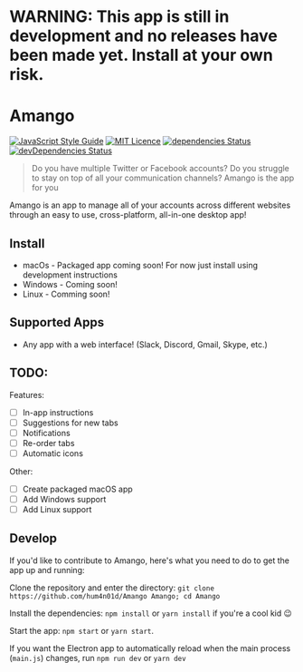# WARNING: This app is still in development and no releases have been made yet. Install at your own risk.

# Amango
[![JavaScript Style Guide](https://cdn.rawgit.com/feross/standard/master/badge.svg)](https://github.com/feross/standard)
[![MIT Licence](https://badges.frapsoft.com/os/mit/mit.svg?v=103)](https://opensource.org/licenses/mit-license.php)
[![dependencies Status](https://david-dm.org/hum4n01d/amango/status.svg)](https://david-dm.org/hum4n01d/amango)
[![devDependencies Status](https://david-dm.org/hum4n01d/amango/dev-status.svg)](https://david-dm.org/hum4n01d/amango?type=dev)

> Do you have multiple Twitter or Facebook accounts? Do you struggle to stay on top of all your communication channels? Amango is the app for you 

Amango is an app to manage all of your accounts across different websites through an easy to use, cross-platform, all-in-one desktop app!

## Install
* macOs - Packaged app coming soon! For now just install using development instructions
* Windows - Coming soon!
* Linux - Comming soon!

## Supported Apps
* Any app with a web interface! (Slack, Discord, Gmail, Skype, etc.)

## TODO:
Features:
- [ ] In-app instructions
- [ ] Suggestions for new tabs
- [ ] Notifications
- [ ] Re-order tabs
- [ ] Automatic icons

Other:
- [ ] Create packaged macOS app
- [ ] Add Windows support
- [ ] Add Linux support

## Develop

If you'd like to contribute to Amango, here's what you need to do to get the app up and running:

Clone the repository and enter the directory: `git clone https://github.com/hum4n01d/Amango Amango; cd Amango`

Install the dependencies: `npm install` or `yarn install` if you're a cool kid :wink:

Start the app: `npm start` or `yarn start`. 

If you want the Electron app to automatically reload when the main process (`main.js`) changes, run `npm run dev` or `yarn dev`
